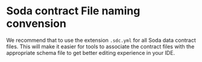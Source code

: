 # Soda contract File naming convension

We recommend that to use the extension `.sdc.yml` for all Soda data contract files.
This will make it easier for tools to associate the contract files with the 
appropriate schema file to get better editing experience in your IDE.
